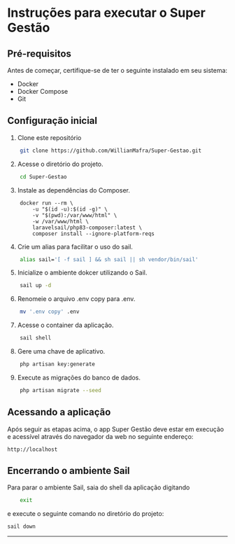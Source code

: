 # Instruções para executar o Super Gestão

## Pré-requisitos

Antes de começar, certifique-se de ter o seguinte instalado em seu sistema:

- Docker
- Docker Compose
- Git

## Configuração inicial

1. Clone este repositório
   
```bash
    git clone https://github.com/WillianMafra/Super-Gestao.git
```

2. Acesse o diretório do projeto.

``` bash
    cd Super-Gestao
```

3. Instale as dependências do Composer.

```docker
    docker run --rm \
        -u "$(id -u):$(id -g)" \
        -v "$(pwd):/var/www/html" \
        -w /var/www/html \
        laravelsail/php83-composer:latest \
        composer install --ignore-platform-reqs
```
4. Crie um alias para facilitar o uso do sail.

```bash
    alias sail='[ -f sail ] && sh sail || sh vendor/bin/sail'
```

5. Inicialize o ambiente dokcer utilizando o Sail.

```bash
    sail up -d
```

6. Renomeie o arquivo .env copy para .env.

```bash
    mv '.env copy' .env
```

7. Acesse o container da aplicação.

```bash
    sail shell
```
8. Gere uma chave de aplicativo.
   
```bash
    php artisan key:generate
```

9. Execute as migrações do banco de dados.
    
```bash
    php artisan migrate --seed
```

## Acessando a aplicação

Após seguir as etapas acima, o app Super Gestão deve estar em execução e acessível através do navegador da web no seguinte endereço:

```
http://localhost
```

## Encerrando o ambiente Sail

Para parar o ambiente Sail, saia do shell da aplicação digitando 

```bash
    exit
```
e execute o seguinte comando no diretório do projeto:

```bash
sail down
```

---
